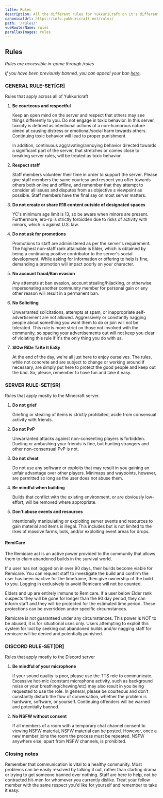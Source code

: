 ```yaml
---
title: Rules
description: All the different rules for YukkuriCraft on it's different platforms.
canonicalUrl: https://info.yukkuricraft.net/rules/
path: '/rules/'
vueRouterName: rules
parallaxImages: rules
---
```


## Rules
*Rules are accessible in-game through /rules*

*If you have been previously banned, you can appeal your ban [here](https://forms.gle/gwFiECrDKNiJwLzH8).*

### GENERAL RULE-SET[GR]
Rules that apply across all of Yukkuricraft

1. **Be courteous and respectful**
   
   Keep an open mind on the server and respect that others may see things differently to you. Do
   not engage in toxic behavior. In this server, toxicity is defined as intentional actions of a
   non-humorous nature aimed at causing distress or emotional/social harm towards others.
   Continuing toxic behavior will lead to proper punishment.

   In addition, continuous aggravating/annoying behavior directed towards a significant part of the
   server, that stretches or comes close to breaking server rules, will be treated as toxic
   behavior.

2. **Respect staff**
   
   Staff members volunteer their time in order to support the server. Please give staff members the
   same courtesy and respect you offer towards others both online and offline, and remember that
   they attempt to consider all issues and disputes from as objective a viewpoint as possible.
   Staff members have the final say on most server matters.

3. **Do not create or share R18 content outside of designated spaces**
   
   YC's minimum age limit is 13, so be aware when minors are present. Furthermore,
   ero-rp is strictly forbidden due to risks of activity with minors, which is against U.S. law.


4. **Do not ask for promotions**
   
   Promotions to staff are administered as per the server's requirement. The highest non-staff rank
   attainable is Elder, which is obtained by being a continuing positive contributor to the
   server's social development. While asking for information or offering to help is fine, demanding
   a promotion will impact poorly on your character.

5. **No account fraud/Ban evasion**
   
   Any attempts at ban evasion, account stealing/hijacking, or otherwise impersonating another
   community member for personal gain or any other reason will result in a permanent ban.

6. **No Soliciting**
   
   Unwarranted solicitations, attempts at spam, or inappropriate self-advertisement are not
   allowed. Aggressively or constantly nagging people about something you want them to do or join
   will not be tolerated. This rule is more strict on those not involved with the community, so
   spacing your advertisements out will not keep you clear of violating this rule if it's the only
   thing you do with us.

7. **SlOw RiDe TaKe It EaSy**
   
   At the end of the day, we're all just here to enjoy ourselves. The rules, while not concrete and
   are subject to change or working around if necessary, are simply put here to protect the good
   people and keep out the bad. So, please, remember to have fun and take it easy.

### SERVER RULE-SET[SR]
Rules that apply mostly to the Minecraft server.

1. **Do not grief**

   Griefing or stealing of items is strictly prohibited, aside from consensual activity with friends.

2. **Do not PvP**

   Unwarranted attacks against non-consenting players is forbidden. Dueling or ambushing your 
   friends is fine, but hunting strangers and other non-consensual PvP is not.

3. **Do not cheat**

   Do not use any software or exploits that may result in you gaining an unfair advantage over
   other players. Minimaps and waypoints, however, are permitted so long as the user does not abuse
   them.

4. **Be mindful when building**
   
   Builds that conflict with the existing environment, or are obviously low-effort, will be removed
   where appropriate.

5. **Don't abuse events and resources**

   Intentionally manipulating or exploiting server events and resources to gain material and items
   is illegal. This includes but is not limited to the likes of massive farms, bots, and/or
   exploiting event areas for drops.

#### RemiCare
The Remicare act is an active power provided to the community that allows them to claim abandoned builds
in the survival world.

If a user has not logged on in over 90 days, their builds become viable for Remicare. You can request
staff to investigate the build and confirm the user has been inactive for the timeframe, then give
ownership of the build to you. Logging in exclusively to avoid Remicare will not be counted.
			
Elders and up are entirely immune to Remicare. If a user below Elder rank suspects they will be gone for
longer than the 90 day period, they can inform staff and they will be protected for the estimated time
period. These protections can be overridden under specific circumstances.
			
Remicare is not guaranteed under any circumstances. This power is NOT to be abused, it is for
situational uses only. Users attempting to exploit this system for loot by seeking out abandoned builds
and/or nagging staff for remicare will be denied and potentially punished.

### DISCORD RULE-SET[DR]
Rules that apply mostly to the Discord server

1. **Be mindful of your microphone**
   
   If your sound quality is poor, please use the TTS role to communicate. Excessive hot-mic
   (constant microphone activity, such as background noise or your breathing/chewing/etc) may also
   result in you being requested to use the role. In general, please be courteous and don't
   constantly disturb the flow of conversation, whether the problem is hardware, software, or
   yourself. Continuing offenders will be warned and potentially banned.

2. **No NSFW without consent**
   
   If all members of a room with a temporary chat channel consent to viewing NSFW material, NSFW
   material can be posted. However, once a new member joins the room the process must be repeated.
   NSFW anywhere else, apart from NSFW channels, is prohibited.

### Closing notes
Remember that communication is vital to a healthy community. Most problems can be easily resolved by
talking it out, rather than starting drama or trying to get someone banned over nothing. Staff are here
to help, not be contracted hit-men for whomever you currently dislike. Treat your fellow member with the
same respect you'd like for yourself and remember to take it easy.
